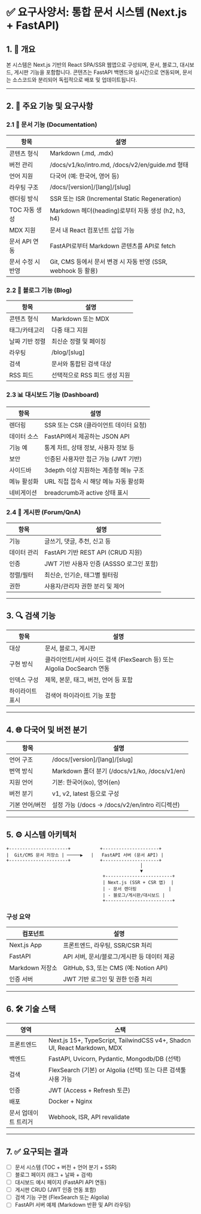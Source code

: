 
# ✅ 요구사양서: 통합 문서 시스템 (Next.js + FastAPI)

## 1. 📌 개요

본 시스템은 Next.js 기반의 React SPA/SSR 웹앱으로 구성되며, 문서, 블로그, 대시보드, 게시판 기능을 포함합니다. 콘텐츠는 FastAPI 백엔드와 실시간으로 연동되며, 문서는 소스코드와 분리되어 독립적으로 배포 및 업데이트됩니다.

---

## 2. 🎯 주요 기능 및 요구사항

### 2.1 📄 문서 기능 (Documentation)

| 항목 | 설명 |
|------|------|
| 콘텐츠 형식 | Markdown (.md, .mdx) |
| 버전 관리 | /docs/v1/ko/intro.md, /docs/v2/en/guide.md 형태 |
| 언어 지원 | 다국어 (예: 한국어, 영어 등) |
| 라우팅 구조 | /docs/[version]/[lang]/[slug] |
| 렌더링 방식 | SSR 또는 ISR (Incremental Static Regeneration) |
| TOC 자동 생성 | Markdown 헤더(heading)로부터 자동 생성 (h2, h3, h4) |
| MDX 지원 | 문서 내 React 컴포넌트 삽입 가능 |
| 문서 API 연동 | FastAPI로부터 Markdown 콘텐츠를 API로 fetch |
| 문서 수정 시 반영 | Git, CMS 등에서 문서 변경 시 자동 반영 (SSR, webhook 등 활용) |

### 2.2 📝 블로그 기능 (Blog)

| 항목 | 설명 |
|------|------|
| 콘텐츠 형식 | Markdown 또는 MDX |
| 태그/카테고리 | 다중 태그 지원 |
| 날짜 기반 정렬 | 최신순 정렬 및 페이징 |
| 라우팅 | /blog/[slug] |
| 검색 | 문서와 통합된 검색 대상 |
| RSS 피드 | 선택적으로 RSS 피드 생성 지원 |

### 2.3 📊 대시보드 기능 (Dashboard)

| 항목 | 설명 |
|------|------|
| 렌더링 | SSR 또는 CSR (클라이언트 데이터 요청) |
| 데이터 소스 | FastAPI에서 제공하는 JSON API |
| 기능 예 | 통계 차트, 상태 정보, 사용자 정보 등 |
| 보안 | 인증된 사용자만 접근 가능 (JWT 기반) |
| 사이드바 | 3depth 이상 지원하는 계층형 메뉴 구조 |
| 메뉴 활성화 | URL 직접 접속 시 해당 메뉴 자동 활성화 |
| 네비게이션 | breadcrumb과 active 상태 표시 |

### 2.4 💬 게시판 (Forum/QnA)

| 항목 | 설명 |
|------|------|
| 기능 | 글쓰기, 댓글, 추천, 신고 등 |
| 데이터 관리 | FastAPI 기반 REST API (CRUD 지원) |
| 인증 | JWT 기반 사용자 인증 (ASSSO 로그인 포함) |
| 정렬/필터 | 최신순, 인기순, 태그별 필터링 |
| 권한 | 사용자/관리자 권한 분리 및 제어 |

---

## 3. 🔍 검색 기능

| 항목 | 설명 |
|------|------|
| 대상 | 문서, 블로그, 게시판 |
| 구현 방식 | 클라이언트/서버 사이드 검색 (FlexSearch 등) 또는 Algolia DocSearch 연동 |
| 인덱스 구성 | 제목, 본문, 태그, 버전, 언어 등 포함 |
| 하이라이트 표시 | 검색어 하이라이트 기능 포함 |

---

## 4. 🌐 다국어 및 버전 분기

| 항목 | 설명 |
|------|------|
| 언어 구조 | /docs/[version]/[lang]/[slug] |
| 번역 방식 | Markdown 폴더 분기 (/docs/v1/ko, /docs/v1/en) |
| 지원 언어 | 기본: 한국어(ko), 영어(en) |
| 버전 분기 | v1, v2, latest 등으로 구성 |
| 기본 언어/버전 | 설정 가능 (/docs → /docs/v2/en/intro 리디렉션) |

---

## 5. ⚙️ 시스템 아키텍처

```
+----------------------+           +---------------------+
|  Git/CMS 문서 저장소 | ─────▶   |   FastAPI 서버 (문서 API) |
+----------------------+           +---------------------+
                                                  │
                                                  ▼
                                    +-------------------------+
                                    | Next.js (SSR + CSR 앱)  |
                                    | - 문서 렌더링            |
                                    | - 블로그/게시판/대시보드 |
                                    +-------------------------+
```

### 구성 요약

| 컴포넌트 | 설명 |
|----------|------|
| Next.js App | 프론트엔드, 라우팅, SSR/CSR 처리 |
| FastAPI | API 서버, 문서/블로그/게시판 등 데이터 제공 |
| Markdown 저장소 | GitHub, S3, 또는 CMS (예: Notion API) |
| 인증 서버 | JWT 기반 로그인 및 권한 인증 처리 |

---

## 6. 🛠️ 기술 스택

| 영역 | 스택 |
|------|------|
| 프론트엔드 | Next.js 15+, TypeScript, TailwindCSS v4+, Shadcn UI, React Markdown, MDX |
| 백엔드 | FastAPI, Uvicorn, Pydantic, Mongodb/DB (선택) |
| 검색 | FlexSearch (기본) or Algolia (선택) 또는 다른 검색툴 사용 가능 |
| 인증 | JWT (Access + Refresh 토큰) |
| 배포 | Docker + Nginx |
| 문서 업데이트 트리거 | Webhook, ISR, API revalidate |

---

## 7. ✅ 요구되는 결과

- [ ] 문서 시스템 (TOC + 버전 + 언어 분기 + SSR)
- [ ] 블로그 페이지 (태그 + 날짜 + 검색)
- [ ] 대시보드 예시 페이지 (FastAPI API 연동)
- [ ] 게시판 CRUD (JWT 인증 연동 포함)
- [ ] 검색 기능 구현 (FlexSearch 또는 Algolia)
- [ ] FastAPI 서버 예제 (Markdown 반환 및 API 라우팅)
